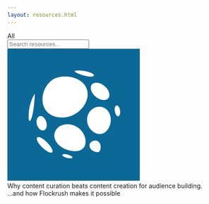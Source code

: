 ```yaml
---
layout: resources.html
---
```


<!-- Flockrush resources -->

 <div class="ui secondary pointing menu">
  <a class="active item">
    All
  </a>
  <div class="right menu">
  <div class="item">
  <div class="ui transparent icon input"><input type="text" placeholder="Search resources...">
                <i class="search link icon"></i></div>
</div>
</div>
</div>

 <div class="ui bottom attached container space-5em-bottom space-5em> 

<div class="ui link cards">
  <div class="card">
  <div class="image">
  <img src="/img/Flockrush-icon-logo.png">
</div>
  <div class="content">
  <div class="description h-small">
                    Why content curation beats content creation for audience building.
                </div>
</div>
  <div class="extra content">
                ...and how Flockrush makes it possible
            </div>
</div>
</div>
